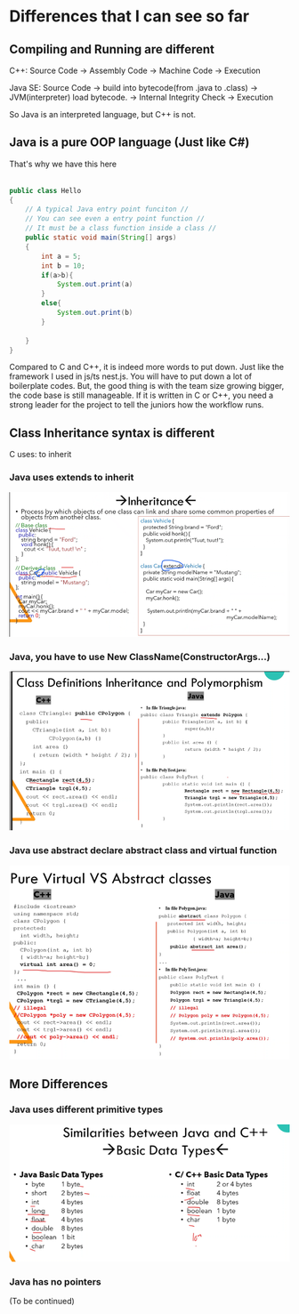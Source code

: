 # Differences that I can see so far

## Compiling and Running are different

C++:
Source Code -> Assembly Code -> Machine Code -> Execution

Java SE:
Source Code -> build into bytecode(from .java to .class) -> JVM(interpreter) load bytecode. -> Internal Integrity Check -> Execution

So Java is an interpreted language, but C++ is not.

## Java is a pure OOP language (Just like C#)

That's why we have this here

```java

public class Hello
{
    // A typical Java entry point funciton //
    // You can see even a entry point function //
    // It must be a class function inside a class //
    public static void main(String[] args)
    {
        int a = 5; 
        int b = 10;
        if(a>b){
            System.out.print(a)
        }    
        else{
            System.out.print(b)
        }
        
    }
}

```

Compared to C and C++, it is indeed more words to put down. Just like the framework I used in js/ts nest.js. You will have to put down a lot of boilerplate codes. But, the good thing is with the team size growing bigger, the code base is still manageable. If it is written in C or C++, you need a strong leader for the project to tell the juniors how the workflow runs.

## Class Inheritance syntax is different

C uses: to inherit

### Java uses extends to inherit

![Java vs C++ Inheritance](image.png)

### Java, you have to use **New ClassName(ConstructorArgs...)**

![Java vs C++ Creating a new Object](image-1.png)

### Java use **abstract** declare abstract class and virtual function

![Virtual and Abstract](image-2.png)

## More Differences

### Java uses different primitive types

![Java primitive types](image-3.png)

### Java has no pointers

(To be continued)
